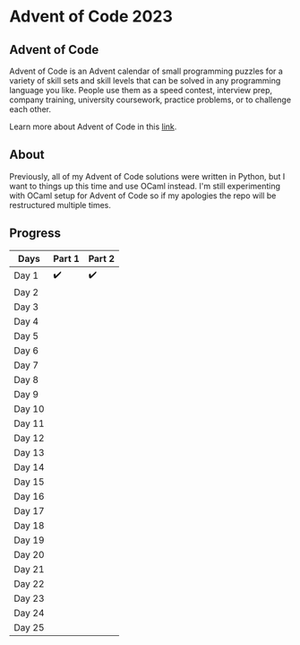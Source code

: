 # Advent of Code 2023

## Advent of Code

Advent of Code is an Advent calendar of small programming puzzles for a variety
of skill sets and skill levels that can be solved in any programming language
you like. People use them as a speed contest, interview prep, company training,
university coursework, practice problems, or to challenge each other.

Learn more about Advent of Code in this [link](https://adventofcode.com/).

## About

Previously, all of my Advent of Code solutions were written in Python, but I
want to things up this time and use OCaml instead. I'm still experimenting with
OCaml setup for Advent of Code so if my apologies the repo will be restructured
multiple times.

## Progress

| Days   | Part 1             | Part 2             |
| ------ | ------------------ | ------------------ |
| Day 1  | :heavy_check_mark: | :heavy_check_mark: |
| Day 2  |                    |                    |
| Day 3  |                    |                    |
| Day 4  |                    |                    |
| Day 5  |                    |                    |
| Day 6  |                    |                    |
| Day 7  |                    |                    |
| Day 8  |                    |                    |
| Day 9  |                    |                    |
| Day 10 |                    |                    |
| Day 11 |                    |                    |
| Day 12 |                    |                    |
| Day 13 |                    |                    |
| Day 14 |                    |                    |
| Day 15 |                    |                    |
| Day 16 |                    |                    |
| Day 17 |                    |                    |
| Day 18 |                    |                    |
| Day 19 |                    |                    |
| Day 20 |                    |                    |
| Day 21 |                    |                    |
| Day 22 |                    |                    |
| Day 23 |                    |                    |
| Day 24 |                    |                    |
| Day 25 |                    |                    |
